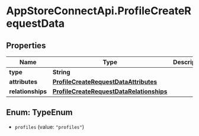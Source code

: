# AppStoreConnectApi.ProfileCreateRequestData

## Properties

Name | Type | Description | Notes
------------ | ------------- | ------------- | -------------
**type** | **String** |  | 
**attributes** | [**ProfileCreateRequestDataAttributes**](ProfileCreateRequestDataAttributes.md) |  | 
**relationships** | [**ProfileCreateRequestDataRelationships**](ProfileCreateRequestDataRelationships.md) |  | 



## Enum: TypeEnum


* `profiles` (value: `"profiles"`)




